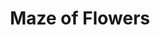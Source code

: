 --- 
title: "Maze of Flowers"
publishdate: "2019-3-31T16:48:46+02:00"
src: "https://365manga.net/manga/maze-of-flowers"
image: "https://data.365manga.net/images/thumbnails/24366-maze-of-flowers.jpg"
description: "[From Lililicious]: 'Maze of Flowers,' tells the story of a princess and her attendant."
---